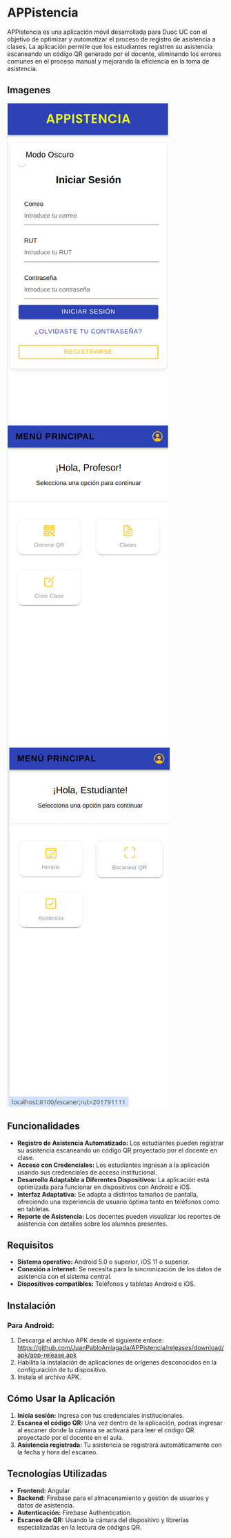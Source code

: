 # APPistencia

APPistencia es una aplicación móvil desarrollada para Duoc UC con el objetivo de optimizar y automatizar el proceso de registro de asistencia a clases. La aplicación permite que los estudiantes registren su asistencia escaneando un código QR generado por el docente, eliminando los errores comunes en el proceso manual y mejorando la eficiencia en la toma de asistencia.

## Imagenes

![Texto alternativo](resources/Captura%20desde%202024-12-05%2005-31-26.png) ![Texto alternativo](resources/Captura%20desde%202024-12-05%2005-33-02.png) ![Texto alternativo](resources/Captura%20desde%202024-12-05%2005-36-28.png)



## Funcionalidades

- **Registro de Asistencia Automatizado:** Los estudiantes pueden registrar su asistencia escaneando un código QR proyectado por el docente en clase.
- **Acceso con Credenciales:** Los estudiantes ingresan a la aplicación usando sus credenciales de acceso institucional.
- **Desarrollo Adaptable a Diferentes Dispositivos:** La aplicación está optimizada para funcionar en dispositivos con Android e iOS.
- **Interfaz Adaptativa:** Se adapta a distintos tamaños de pantalla, ofreciendo una experiencia de usuario óptima tanto en teléfonos como en tabletas.
- **Reporte de Asistencia:** Los docentes pueden visualizar los reportes de asistencia con detalles sobre los alumnos presentes.

## Requisitos

- **Sistema operativo:** Android 5.0 o superior, iOS 11 o superior.
- **Conexión a internet:** Se necesita para la sincronización de los datos de asistencia con el sistema central.
- **Dispositivos compatibles:** Teléfonos y tabletas Android e iOS.

## Instalación

### Para Android:

1. Descarga el archivo APK desde el siguiente enlace: https://github.com/JuanPabloArriagada/APPistencia/releases/download/apk/app-release.apk
2. Habilita la instalación de aplicaciones de orígenes desconocidos en la configuración de tu dispositivo.
3. Instala el archivo APK.


## Cómo Usar la Aplicación

1. **Inicia sesión:** Ingresa con tus credenciales institucionales.
2. **Escanea el código QR:** Una vez dentro de la aplicación, podras ingresar al escaner donde la cámara se activará para leer el código QR proyectado por el docente en el aula.
3. **Asistencia registrada:** Tu asistencia se registrará automáticamente con la fecha y hora del escaneo.

## Tecnologías Utilizadas

- **Frontend:** Angular
- **Backend:** Firebase para el almacenamiento y gestión de usuarios y datos de asistencia.
- **Autenticación:** Firebase Authentication.
- **Escaneo de QR:** Usando la cámara del dispositivo y librerías especializadas en la lectura de códigos QR.


